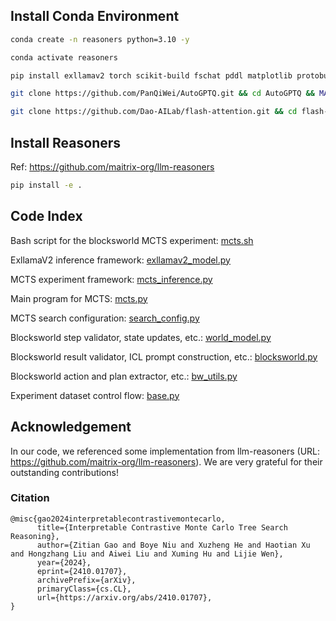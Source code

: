 ## Install Conda Environment
```bash
conda create -n reasoners python=3.10 -y

conda activate reasoners

pip install exllamav2 torch scikit-build fschat pddl matplotlib protobuf accelerate sentencepiece torch requests psutil numpy transformers shortuuid accelerate optimum

git clone https://github.com/PanQiWei/AutoGPTQ.git && cd AutoGPTQ && MAX_JOBS=40 pip install -vvv --no-build-isolation -e .

git clone https://github.com/Dao-AILab/flash-attention.git && cd flash-attention && MAX_JOBS=40 pip install -e . --no-build-isolation
```


## Install Reasoners
Ref: https://github.com/maitrix-org/llm-reasoners
```bash
pip install -e .
```


## Code Index
Bash script for the blocksworld MCTS experiment:
[mcts.sh](scripts/blocksworld/mcts.sh)


ExllamaV2 inference framework:
[exllamav2_model.py](reasoners/exllamav2_model.py)


MCTS experiment framework:
[mcts_inference.py](scripts/mcts_inference.py)


Main program for MCTS:
[mcts.py](reasoners/mcts.py)


MCTS search configuration:
[search_config.py](reasoners/search_config.py)


Blocksworld step validator, state updates, etc.:
[world_model.py](reasoners/world_model.py)


Blocksworld result validator, ICL prompt construction, etc.:
[blocksworld.py](reasoners/blocksworld.py)


Blocksworld action and plan extractor, etc.:
[bw_utils.py](reasoners/bw_utils.py)


Experiment dataset control flow:
[base.py](reasoners/base.py)


## Acknowledgement
In our code, we referenced some implementation from llm-reasoners (URL: https://github.com/maitrix-org/llm-reasoners). We are very grateful for their outstanding contributions!


### Citation
```
@misc{gao2024interpretablecontrastivemontecarlo,
      title={Interpretable Contrastive Monte Carlo Tree Search Reasoning}, 
      author={Zitian Gao and Boye Niu and Xuzheng He and Haotian Xu and Hongzhang Liu and Aiwei Liu and Xuming Hu and Lijie Wen},
      year={2024},
      eprint={2410.01707},
      archivePrefix={arXiv},
      primaryClass={cs.CL},
      url={https://arxiv.org/abs/2410.01707}, 
}
```
